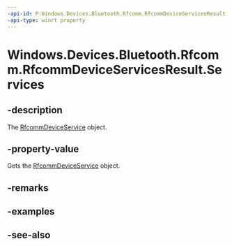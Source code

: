 ```yaml
---
-api-id: P:Windows.Devices.Bluetooth.Rfcomm.RfcommDeviceServicesResult.Services
-api-type: winrt property
---
```


<!-- Property syntax
public Windows.Foundation.Collections.IVectorView<Windows.Devices.Bluetooth.Rfcomm.RfcommDeviceService> Services { get; }
-->

# Windows.Devices.Bluetooth.Rfcomm.RfcommDeviceServicesResult.Services

## -description
The [RfcommDeviceService](rfcommdeviceservice.md) object.

## -property-value
Gets the [RfcommDeviceService](rfcommdeviceservice.md) object.

## -remarks

## -examples

## -see-also
